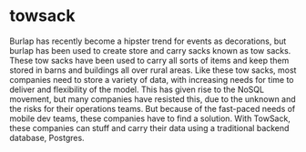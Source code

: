 towsack
=======

Burlap has recently become a hipster trend for events as decorations, but burlap has been used to create store and carry sacks known as tow sacks.  These tow sacks have been used to carry all sorts of items and keep them stored in barns and buildings all over rural areas.  Like these tow sacks, most companies need to store a variety of data, with increasing needs for time to deliver and flexibility of the model.  This has given rise to the NoSQL movement, but many companies have resisted this, due to the unknown and the risks for their operations teams.  But because of the fast-paced needs of mobile dev teams, these companies have to find a solution.  With TowSack, these companies can stuff and carry their data using a traditional backend database, Postgres. 

